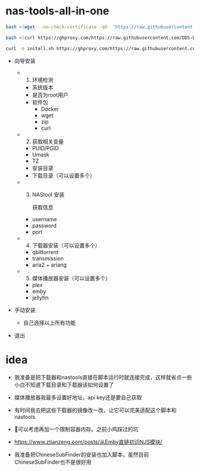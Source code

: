 # nas-tools-all-in-one

```bash
bash <(wget --no-check-certificate -qO- 'https://raw.githubusercontent.com/DDS-Derek/nas-tools-all-in-one/master/install.sh')
```
```bash
bash <(curl https://ghproxy.com/https://raw.githubusercontent.com/DDS-Derek/nas-tools-all-in-one/master/install.sh)
```
```bash
curl -o install.sh https://ghproxy.com/https://raw.githubusercontent.com/DDS-Derek/nas-tools-all-in-one/master/install.sh && bash install.sh && rm install.sh
```

- 向导安装

  - 1. 环境检测

    - 系统版本
    - 是否为root用户
    - 软件包
      - Docker
      - wget
      - zip
      - curl

  - 2. 获取相关变量

    - PUID/PGID
    - Umask
    - TZ
    - 安装目录
    - 下载目录（可以设置多个）

  - 3. NAStool 安装

       获取信息

    - username
    - password
    - port

  - 4. 下载器安装（可以设置多个）

    - qbittorrent
    - transmission
    - aria2 + ariang

  - 5. 媒体播放器安装（可以设置多个）

    - plex
    - emby
    - jellyfin

- 手动安装
   - 自己选择以上所有功能
- 退出


# idea

- 我准备是把下载器和nastools直接在脚本运行时就连接完成，这样就省点一些小白不知道下载目录和下载器该如何设置了

- 媒体播放器我最多设置好地址，api key还是要自己获取

- 有时间我去把这些下载器的镜像改一改，让它可以完美适配这个脚本和nastools

- 🤣可以考虑再加一个限制容器内存。之前小鸡踩过的坑

- https://www.ztianzeng.com/posts/从Emby直链初识NJS模块/

- 我准备把ChineseSubFinder的安装也加入脚本，虽然目前ChineseSubFinder也不是很好用
